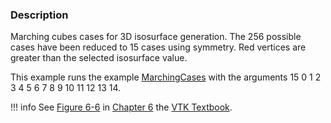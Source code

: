 ### Description

Marching cubes cases for 3D isosurface generation. The 256 possible cases have been reduced to 15 cases using symmetry. Red vertices are greater than the selected isosurface value.

This example runs the example [MarchingCases](../MarchingCases) with the arguments 15 0 1 2 3 4 5 6 7 8 9 10 11 12 13 14.

!!! info
    See [Figure 6-6](../../../VTKBook/06Chapter6/#Figure%206-6) in [Chapter 6](../../../VTKBook/06Chapter6) the [VTK Textbook](../../../VTKBook/01Chapter1).
